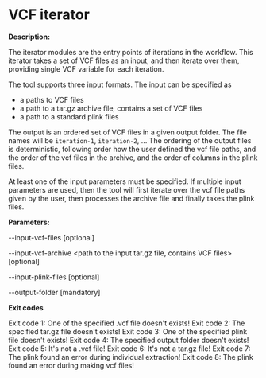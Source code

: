 # VCF iterator

**Description:**

The iterator modules are the entry points of iterations in the workflow.
This iterator takes a set of VCF files as an input, and then iterate over them,
providing single VCF variable for each iteration.

The tool supports three input formats. The input can be specified as
- a paths to VCF files
- a path to a tar.gz archive file, contains a set of VCF files
- a path to a standard plink files

The output is an ordered set of VCF files in a given output folder. The file names
will be `iteration-1`, `iteration-2`, ... The ordering of the output files is
deterministic, following order how the user defined the vcf file paths, and the order
of the vcf files in the archive, and the order of columns in the plink files.

At least one of the input parameters must be specified. If multiple input parameters
are used, then the tool will first iterate over the vcf file paths given by the user,
then processes the archive file and finally takes the plink files.


**Parameters:**

--input-vcf-files <comma separated list of VCF file paths> [optional]

--input-vcf-archive <path to the input tar.gz file, contains VCF files> [optional]

--input-plink-files <comma separeted list to plink file paths> [optional]

--output-folder [mandatory]


**Exit codes**

Exit code 1: One of the specified .vcf file doesn't exists!
Exit code 2: The specified tar.gz file doesn't exists!
Exit code 3: One of the specified plink file doesn't exists!
Exit code 4: The specified output folder doesn't exists!
Exit code 5: It's not a .vcf file!
Exit code 6: It's not a tar.gz file!
Exit code 7: The plink found an error during individual extraction!
Exit code 8: The plink found an error during making vcf files!